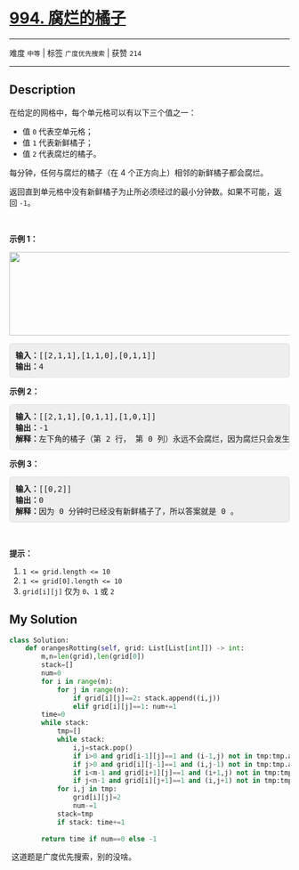 # [994. 腐烂的橘子](https://leetcode-cn.com/problems/rotting-oranges/)

---

难度 `中等` | 标签 `广度优先搜索`  | 获赞 `214`

---

## Description

<style>
section pre{
    background-color: #eee;
    border: 1px solid #ddd;
    padding:10px;
    border-radius: 5px;
}
</style>
<section>
<p>在给定的网格中，每个单元格可以有以下三个值之一：</p>
<ul>
	<li>值&nbsp;<code>0</code>&nbsp;代表空单元格；</li>
	<li>值&nbsp;<code>1</code>&nbsp;代表新鲜橘子；</li>
	<li>值&nbsp;<code>2</code>&nbsp;代表腐烂的橘子。</li>
</ul>
<p>每分钟，任何与腐烂的橘子（在 4 个正方向上）相邻的新鲜橘子都会腐烂。</p>
<p>返回直到单元格中没有新鲜橘子为止所必须经过的最小分钟数。如果不可能，返回&nbsp;<code>-1</code>。</p>
<p>&nbsp;</p>
<p><strong>示例 1：</strong></p>
<p><strong><img style="height: 150px; width: 712px;" src="https://assets.leetcode-cn.com/aliyun-lc-upload/uploads/2019/02/16/oranges.png" alt=""></strong></p>
<pre><strong>输入：</strong>[[2,1,1],[1,1,0],[0,1,1]]
<strong>输出：</strong>4
</pre>
<p><strong>示例 2：</strong></p>
<pre><strong>输入：</strong>[[2,1,1],[0,1,1],[1,0,1]]
<strong>输出：</strong>-1
<strong>解释：</strong>左下角的橘子（第 2 行， 第 0 列）永远不会腐烂，因为腐烂只会发生在 4 个正向上。
</pre>
<p><strong>示例 3：</strong></p>
<pre><strong>输入：</strong>[[0,2]]
<strong>输出：</strong>0
<strong>解释：</strong>因为 0 分钟时已经没有新鲜橘子了，所以答案就是 0 。
</pre>
<p>&nbsp;</p>
<p><strong>提示：</strong></p>
<ol>
	<li><code>1 &lt;= grid.length &lt;= 10</code></li>
	<li><code>1 &lt;= grid[0].length &lt;= 10</code></li>
	<li><code>grid[i][j]</code> 仅为&nbsp;<code>0</code>、<code>1</code>&nbsp;或&nbsp;<code>2</code></li>
</ol>
</section>

## My Solution

```python
class Solution:
    def orangesRotting(self, grid: List[List[int]]) -> int:
        m,n=len(grid),len(grid[0])
        stack=[]
        num=0
        for i in range(m):
            for j in range(n):
                if grid[i][j]==2: stack.append((i,j))
                elif grid[i][j]==1: num+=1
        time=0
        while stack:
            tmp=[]
            while stack:
                i,j=stack.pop()
                if i>0 and grid[i-1][j]==1 and (i-1,j) not in tmp:tmp.append((i-1,j))
                if j>0 and grid[i][j-1]==1 and (i,j-1) not in tmp:tmp.append((i,j-1))
                if i<m-1 and grid[i+1][j]==1 and (i+1,j) not in tmp:tmp.append((i+1,j))
                if j<n-1 and grid[i][j+1]==1 and (i,j+1) not in tmp:tmp.append((i,j+1))
            for i,j in tmp: 
                grid[i][j]=2
                num-=1
            stack=tmp
            if stack: time+=1
        
        return time if num==0 else -1
```

​	这道题是广度优先搜索，别的没啥。